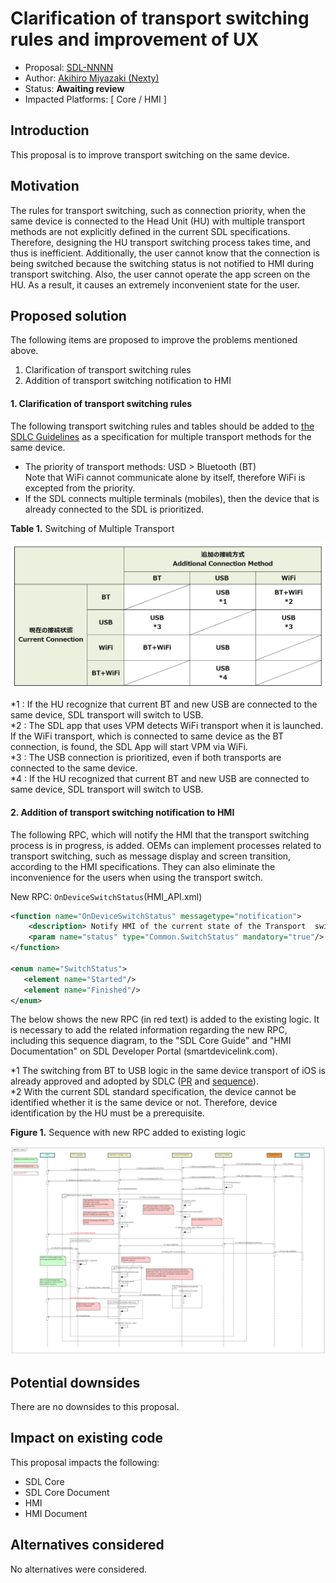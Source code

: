 # Clarification of transport switching rules and improvement of UX

* Proposal: [SDL-NNNN](NNNN-Clarification-of-transport-switching-rules-and-improvement-of-UX.md)
* Author: [Akihiro Miyazaki (Nexty)](https://github.com/Akihiro-Miyazaki)
* Status: **Awaiting review**
* Impacted Platforms: [ Core / HMI ]

## Introduction
This proposal is to improve transport switching on the same device.


## Motivation
The rules for transport switching, such as connection priority, when the same device is connected to the Head Unit (HU) with multiple transport methods are not explicitly defined in the current SDL specifications. Therefore, designing the HU transport switching process takes time, and thus is inefficient.
Additionally, the user cannot know that the connection is being switched because the switching status is not notified to HMI during transport switching. Also, the user cannot operate the app screen on the HU. As a result, it causes an extremely inconvenient state for the user.


## Proposed solution
The following items are proposed to improve the problems mentioned above.
1. Clarification of transport switching rules
2. Addition of transport switching notification to HMI

#### 1. Clarification of transport switching rules
The following transport switching rules and tables should be added to [the SDLC Guidelines](https://smartdevicelink.com/en/guides/core/developer-documentation/transport-manager/) as a specification for multiple transport methods for the same device.

- The priority of transport methods: USD > Bluetooth (BT)<br>Note that WiFi cannot communicate alone by itself, therefore WiFi is excepted from the priority.
- If the SDL connects multiple terminals (mobiles), then the device that is already connected to the SDL is prioritized.

<b>Table 1.</b> Switching of Multiple Transport

![Table_1_Switching_of_Multiple_Transport.png](../assets/proposals/NNNN-Clarification-of-transport-switching-rules-and-improvement-of-UX/Table_1_Switching_of_Multiple_Transport.png)

*1 : If the HU recognize that current BT and new USB are connected to the same device, SDL transport will switch to USB.<br>
*2 : The SDL app that uses VPM detects WiFi transport when it is launched. If the WiFi transport, which is connected to same device as the BT connection, is found, the SDL App will start VPM via WiFi.<br>
*3 : The USB connection is prioritized, even if both transports are connected to the same device.<br>
*4 : If the HU recognized that current BT and new USB are connected to same device, SDL transport will switch to USB.

#### 2. Addition of transport switching notification to HMI
The following RPC, which will notify the HMI that the transport switching process is in progress, is added.
OEMs can implement processes related to transport switching, such as message display and screen transition, according to the HMI specifications. They can also eliminate the inconvenience for the users when using the transport switch.

New RPC: `OnDeviceSwitchStatus`(HMI_API.xml)

```xml
<function name="OnDeviceSwitchStatus" messagetype="notification">
    <description> Notify HMI of the current state of the Transport  switch </description>
    <param name="status" type="Common.SwitchStatus" mandatory="true"/>
</function>

<enum name="SwitchStatus">
   <element name="Started"/>
   <element name="Finished"/>
</enum>
```

The below shows the new RPC (in red text) is added to the existing logic. It is necessary to add the related information regarding the new RPC, including this sequence diagram, to the "SDL Core Guide" and "HMI Documentation" on SDL Developer Portal (smartdevicelink.com).

*1 The switching from BT to USB logic in the same device transport of iOS is already approved and adopted by SDLC ([PR](https://github.com/smartdevicelink/sdl_evolution/issues/158) and [sequence](https://cloud.githubusercontent.com/assets/11158516/26067529/3f428434-39a3-11e7-910b-6cc4069e0be3.png)).<br>
*2 With the current SDL standard specification, the device cannot be identified whether it is the same device or not. Therefore, device identification by the HU must be a prerequisite.

<b>Figure 1.</b> Sequence with new RPC added to existing logic

![Figure_1_Sequence_with_new_RPC_added_to_existing_logic.png](../assets/proposals/NNNN-Clarification-of-transport-switching-rules-and-improvement-of-UX/Figure_1_Sequence_with_new_RPC_added_to_existing_logic.png)


## Potential downsides
There are no downsides to this proposal.


## Impact on existing code
This proposal impacts the following:

- SDL Core
- SDL Core Document
- HMI
- HMI Document


## Alternatives considered
No alternatives were considered.
